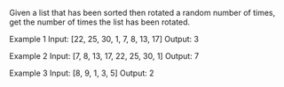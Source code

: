 Given a list that has been sorted then rotated a random number of times,
get the number of times the list has been rotated.

Example 1
Input: [22, 25, 30, 1, 7, 8, 13, 17]
Output: 3

Example 2
Input: [7, 8, 13, 17, 22, 25, 30, 1]
Output: 7

Example 3
Input: [8, 9, 1, 3, 5]
Output: 2
